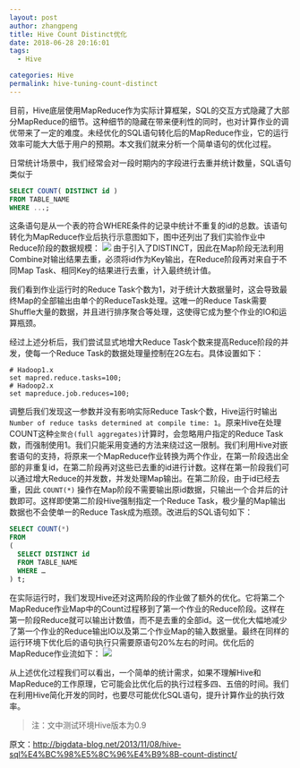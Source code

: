 ```yaml
---
layout: post
author: zhangpeng
title: Hive Count Distinct优化
date: 2018-06-28 20:16:01
tags:
  - Hive

categories: Hive
permalink: hive-tuning-count-distinct
---
```


目前，Hive底层使用MapReduce作为实际计算框架，SQL的交互方式隐藏了大部分MapReduce的细节。这种细节的隐藏在带来便利性的同时，也对计算作业的调优带来了一定的难度。未经优化的SQL语句转化后的MapReduce作业，它的运行效率可能大大低于用户的预期。本文我们就来分析一个简单语句的优化过程。

日常统计场景中，我们经常会对一段时期内的字段进行去重并统计数量，SQL语句类似于
```sql
SELECT COUNT( DISTINCT id )
FROM TABLE_NAME
WHERE ...;
```
这条语句是从一个表的符合WHERE条件的记录中统计不重复的id的总数。该语句转化为MapReduce作业后执行示意图如下，图中还列出了我们实验作业中Reduce阶段的数据规模：
![](https://github.com/sjf0115/PubLearnNotes/blob/master/image/Hive/hive-tuning-count-distinct-1.jpg?raw=true)
由于引入了DISTINCT，因此在Map阶段无法利用Combine对输出结果去重，必须将id作为Key输出，在Reduce阶段再对来自于不同Map Task、相同Key的结果进行去重，计入最终统计值。

我们看到作业运行时的Reduce Task个数为1，对于统计大数据量时，这会导致最终Map的全部输出由单个的ReduceTask处理。这唯一的Reduce Task需要Shuffle大量的数据，并且进行排序聚合等处理，这使得它成为整个作业的IO和运算瓶颈。

经过上述分析后，我们尝试显式地增大Reduce Task个数来提高Reduce阶段的并发，使每一个Reduce Task的数据处理量控制在2G左右。具体设置如下：
```
# Hadoop1.x
set mapred.reduce.tasks=100;
# Hadoop2.x
set mapreduce.job.reduces=100;
```
调整后我们发现这一参数并没有影响实际Reduce Task个数，Hive运行时输出 `Number of reduce tasks determined at compile time: 1`。原来Hive在处理COUNT这种`全聚合(full aggregates)`计算时，会忽略用户指定的Reduce Task数，而强制使用1。我们只能采用变通的方法来绕过这一限制。我们利用Hive对嵌套语句的支持，将原来一个MapReduce作业转换为两个作业，在第一阶段选出全部的非重复id，在第二阶段再对这些已去重的id进行计数。这样在第一阶段我们可以通过增大Reduce的并发数，并发处理Map输出。在第二阶段，由于id已经去重，因此 `COUNT(*)` 操作在Map阶段不需要输出原id数据，只输出一个合并后的计数即可。这样即使第二阶段Hive强制指定一个Reduce Task，极少量的Map输出数据也不会使单一的Reduce Task成为瓶颈。改进后的SQL语句如下：
```sql
SELECT COUNT(*)
FROM
(
  SELECT DISTINCT id
  FROM TABLE_NAME
  WHERE …
) t;
```
在实际运行时，我们发现Hive还对这两阶段的作业做了额外的优化。它将第二个MapReduce作业Map中的Count过程移到了第一个作业的Reduce阶段。这样在第一阶段Reduce就可以输出计数值，而不是去重的全部id。这一优化大幅地减少了第一个作业的Reduce输出IO以及第二个作业Map的输入数据量。最终在同样的运行环境下优化后的语句执行只需要原语句20%左右的时间。优化后的MapReduce作业流如下：
![](https://github.com/sjf0115/PubLearnNotes/blob/master/image/Hive/hive-tuning-count-distinct-2.jpg?raw=true)

从上述优化过程我们可以看出，一个简单的统计需求，如果不理解Hive和MapReduce的工作原理，它可能会比优化后的执行过程多四、五倍的时间。我们在利用Hive简化开发的同时，也要尽可能优化SQL语句，提升计算作业的执行效率。

> 注：文中测试环境Hive版本为0.9

原文：http://bigdata-blog.net/2013/11/08/hive-sql%E4%BC%98%E5%8C%96%E4%B9%8B-count-distinct/
